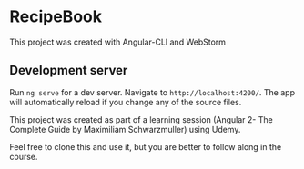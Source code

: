 # RecipeBook
This project was created with Angular-CLI and WebStorm

## Development server
Run `ng serve` for a dev server. Navigate to `http://localhost:4200/`. The app will automatically reload if you change any of the source files.

This project was created as part of a learning session (Angular 2- The Complete Guide by Maximiliam Schwarzmuller) using Udemy.

Feel free to clone this and use it, but you are better to follow along in the course.

